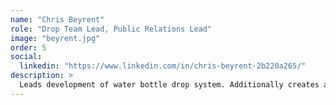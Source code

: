 ```yaml
---
name: "Chris Beyrent"
role: "Drop Team Lead, Public Relations Lead"
image: "beyrent.jpg"
order: 5
social:
  linkedin: "https://www.linkedin.com/in/chris-beyrent-2b220a265/"
description: >
  Leads development of water bottle drop system. Additionally creates and maintains relations with business and the greater student body.
---
```

